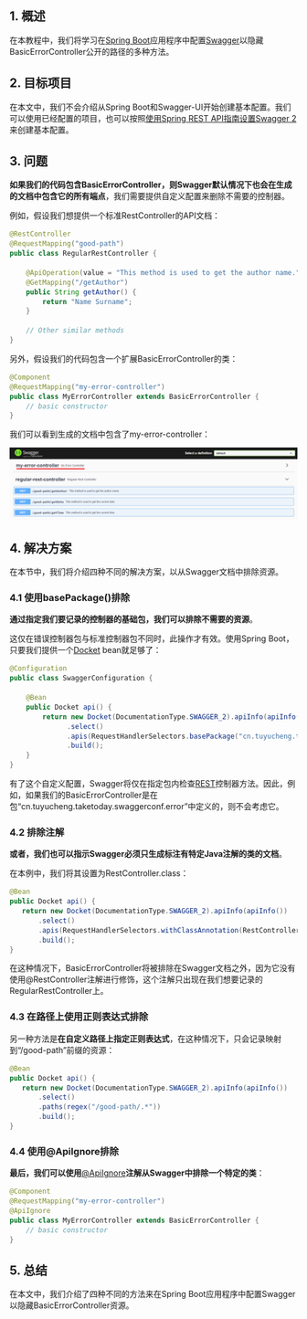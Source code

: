 ## 1. 概述

在本教程中，我们将学习在[Spring Boot](https://www.baeldung.com/spring-boot)应用程序中配置[Swagger](https://www.baeldung.com/swagger-2-documentation-for-spring-rest-api)以隐藏BasicErrorController公开的路径的多种方法。

## 2. 目标项目

在本文中，我们不会介绍从Spring Boot和Swagger-UI开始创建基本配置。我们可以使用已经配置的项目，也可以按照[使用Spring REST API指南设置Swagger 2](https://www.baeldung.com/swagger-2-documentation-for-spring-rest-api)来创建基本配置。

## 3. 问题

**如果我们的代码包含BasicErrorController，则Swagger默认情况下也会在生成的文档中包含它的所有端点**，我们需要提供自定义配置来删除不需要的控制器。

例如，假设我们想提供一个标准RestController的API文档：

```java
@RestController
@RequestMapping("good-path")
public class RegularRestController {

    @ApiOperation(value = "This method is used to get the author name.")
    @GetMapping("/getAuthor")
    public String getAuthor() {
        return "Name Surname";
    }

    // Other similar methods
}
```

另外，假设我们的代码包含一个扩展BasicErrorController的类：

```java
@Component
@RequestMapping("my-error-controller")
public class MyErrorController extends BasicErrorController {
    // basic constructor
}
```

我们可以看到生成的文档中包含了my-error-controller：

<img src="../assets/img_2.png">

## 4. 解决方案

在本节中，我们将介绍四种不同的解决方案，以从Swagger文档中排除资源。

### 4.1 使用basePackage()排除

**通过指定我们要记录的控制器的基础包，我们可以排除不需要的资源**。

这仅在错误控制器包与标准控制器包不同时，此操作才有效。使用Spring Boot，只要我们提供一个[Docket](https://springfox.github.io/springfox/javadoc/2.7.0/index.html?springfox/documentation/spring/web/plugins/Docket.html) bean就足够了：

```java
@Configuration
public class SwaggerConfiguration {

    @Bean
    public Docket api() {
        return new Docket(DocumentationType.SWAGGER_2).apiInfo(apiInfo())
              .select()
              .apis(RequestHandlerSelectors.basePackage("cn.tuyucheng.taketoday.swaggerconf.controller"))
              .build();
    }
}
```

有了这个自定义配置，Swagger将仅在指定包内检查[REST](https://www.baeldung.com/rest-with-spring-series)控制器方法。因此，例如，如果我们的BasicErrorController是在包“cn.tuyucheng.taketoday.swaggerconf.error”中定义的，则不会考虑它。

### 4.2 排除注解

**或者，我们也可以指示Swagger必须只生成标注有特定Java注解的类的文档**。

在本例中，我们将其设置为RestController.class：

```java
@Bean
public Docket api() {
   return new Docket(DocumentationType.SWAGGER_2).apiInfo(apiInfo())
       .select()
       .apis(RequestHandlerSelectors.withClassAnnotation(RestController.class))
       .build();
}
```

在这种情况下，BasicErrorController将被排除在Swagger文档之外，因为它没有使用@RestController注解进行修饰，这个注解只出现在我们想要记录的RegularRestController上。

### 4.3 在路径上使用正则表达式排除

另一种方法是**在自定义路径上指定正则表达式**，在这种情况下，只会记录映射到“/good-path”前缀的资源：

```java
@Bean
public Docket api() {
   return new Docket(DocumentationType.SWAGGER_2).apiInfo(apiInfo())
       .select()
       .paths(regex("/good-path/.*"))
       .build();
}
```

### 4.4 使用@ApiIgnore排除

**最后，我们可以使用**[@ApiIgnore](https://springfox.github.io/springfox/javadoc/2.9.2/index.html?springfox/documentation/annotations/ApiIgnore.html)**注解从Swagger中排除一个特定的类**：

```java
@Component
@RequestMapping("my-error-controller")
@ApiIgnore
public class MyErrorController extends BasicErrorController {
    // basic constructor
}
```

## 5. 总结

在本文中，我们介绍了四种不同的方法来在Spring Boot应用程序中配置Swagger以隐藏BasicErrorController资源。